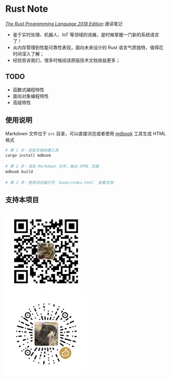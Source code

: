 # Rust Note

[*The Rust Programming Language 2018 Edition*](https://doc.rust-lang.org/stable/book/) 通读笔记

- 鉴于实时处理、机器人、IoT 等领域的进展，是时候掌握一门新的系统语言了！
- 从内存管理到性能可靠性表现，面向未来设计的 Rust 语言气质独特，值得花时间深入了解；
- 经验告诉我们，很多时候阅读原版技术文档收益更多；

## TODO

- 函数式编程特性
- 面向对象编程特性
- 高级特性

## 使用说明

Markdown 文件位于 `src` 目录，可以直接浏览或者使用 [mdbook](https://crates.io/crates/mdbook) 工具生成 HTML 格式

```bash
# 第 1 步：安装文档构建工具
cargo install mdbook

# 第 2 步：渲染 Markdown 文件，输出 HTML 页面
mdbook build

# 第 3 步：使用浏览器打开 `book/index.html` 查看文档
```

## 支持本项目

![alipay](https://raw.githubusercontent.com/neatfx/donation/master/alipay.jpeg)
![wechat-pay](https://raw.githubusercontent.com/neatfx/donation/master/wechat-pay.jpeg)
